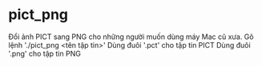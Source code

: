 # pict_png
Đổi ảnh PICT sang PNG cho những người muốn dùng máy Mac cũ xưa.
Gõ lệnh './pict_png <tên tập tin>'
Dùng đuôi '.pct' cho tập tin PICT
Dùng đuôi '.png' cho tập tin PNG

